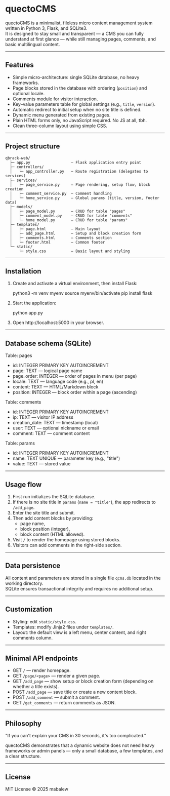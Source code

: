 # quectoCMS

quectoCMS is a minimalist, fileless micro content management system written in Python 3, Flask, and SQLite3.  
It is designed to stay small and transparent — a CMS you can fully understand at first glance — while still managing pages, comments, and basic multilingual content.

---

## Features

- Simple micro-architecture: single SQLite database, no heavy frameworks.
- Page blocks stored in the database with ordering (`position`) and optional locale.
- Comments module for visitor interaction.
- Key–value parameters table for global settings (e.g., `title`, `version`).
- Automatic redirect to initial setup when no site title is defined.
- Dynamic menu generated from existing pages.
- Plain HTML forms only, no JavaScript required. No JS at all, tbh.
- Clean three-column layout using simple CSS.

---

## Project structure
```text
qbrack-web/
  ├─ app.py                  — Flask application entry point
  ├─ controllers/
  │   └─ app_controller.py   — Route registration (delegates to services)
  ├─ services/
  │   ├─ page_service.py     — Page rendering, setup flow, block creation
  │   ├─ comment_service.py  — Comment handling
  │   └─ home_service.py     — Global params (title, version, footer data)
  ├─ models/
  │   ├─ page_model.py       — CRUD for table "pages"
  │   ├─ comment_model.py    — CRUD for table "comments"
  │   └─ home_model.py       — CRUD for table "params"
  ├─ templates/
  │   ├─ page.html           — Main layout
  │   ├─ add_page.html       — Setup and block creation form
  │   ├─ comments.html       — Comments section
  │   └─ footer.html         — Common footer
  └─ static/
      └─ style.css           — Basic layout and styling
```
---

## Installation

1) Create and activate a virtual environment, then install Flask:

    python3 -m venv myenv
    source myenv/bin/activate
    pip install flask

2) Start the application:

    python app.py

3) Open http://localhost:5000 in your browser.

---

## Database schema (SQLite)

Table: pages  
- id: INTEGER PRIMARY KEY AUTOINCREMENT  
- page: TEXT — logical page name  
- page_order: INTEGER — order of pages in menu (per page)  
- locale: TEXT — language code (e.g., pl, en)  
- content: TEXT — HTML/Markdown block  
- position: INTEGER — block order within a page (ascending)

Table: comments  
- id: INTEGER PRIMARY KEY AUTOINCREMENT  
- ip: TEXT — visitor IP address  
- creation_date: TEXT — timestamp (local)  
- user: TEXT — optional nickname or email  
- comment: TEXT — comment content

Table: params  
- id: INTEGER PRIMARY KEY AUTOINCREMENT  
- name: TEXT UNIQUE — parameter key (e.g., "title")  
- value: TEXT — stored value

---

## Usage flow

1) First run initializes the SQLite database.  
2) If there is no site title in `params` (`name = "title"`), the app redirects to `/add_page`.  
3) Enter the site title and submit.  
4) Then add content blocks by providing:
   - page name,
   - block position (integer),
   - block content (HTML allowed).
5) Visit `/` to render the homepage using stored blocks.  
6) Visitors can add comments in the right-side section.

---

## Data persistence

All content and parameters are stored in a single file `qcms.db` located in the working directory.  
SQLite ensures transactional integrity and requires no additional setup.

---

## Customization

- Styling: edit `static/style.css`.  
- Templates: modify Jinja2 files under `templates/`.  
- Layout: the default view is a left menu, center content, and right comments column.

---

## Minimal API endpoints

- GET `/` — render homepage.  
- GET `/page/<page>` — render a given page.  
- GET `/add_page` — show setup or block creation form (depending on whether a title exists).  
- POST `/add_page` — save title or create a new content block.  
- POST `/add_comment` — submit a comment.  
- GET `/get_comments` — return comments as JSON.

---

## Philosophy

"If you can't explain your CMS in 30 seconds, it's too complicated."

quectoCMS demonstrates that a dynamic website does not need heavy frameworks or admin panels — only a small database, a few templates, and a clear structure.

---

## License

MIT License © 2025 mabalew
